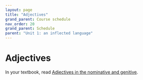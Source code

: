 ```yaml
---
layout: page
title: "Adjectives"
grand_parent: Course schedule
nav_order: 20
grand_parent: Schedule
parent: "Unit 1: an inflected language"
---
```



# Adjectives

In your textbook, read [Adjectives in the nominative and genitive](https://lingualatina.github.io/textbook/topics/unit1/adjectives-nom-gen/).

